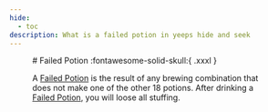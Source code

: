 ```yaml
---
hide:
  - toc
description: What is a failed potion in yeeps hide and seek
---
```

<figure markdown="1">
# Failed Potion
:fontawesome-solid-skull:{ .xxxl }

A [Failed Potion](../brewing/failedPotion.md) is the result of any brewing combination that does not make one of the other 18 potions. After drinking a [Failed Potion](../brewing/failedPotion.md), you will loose all stuffing.
